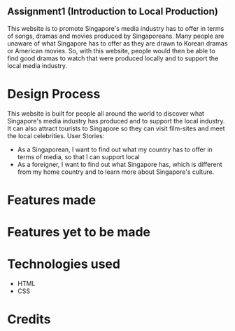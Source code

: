 ## Assignment1 (Introduction to Local Production)

This website is to promote Singapore's media industry has to offer in terms of songs, dramas and movies produced by Singaporeans. Many people are unaware of what Singapore has to offer as they are drawn to Korean dramas or American movies. So, with this website, people would then be able to find good dramas to watch that were produced locally and to support the local media industry.

# Design Process

This website is built for people all around the world to discover what Singapore's media industry has produced and to support the local industry. It can also attract tourists to Singapore so they can visit film-sites and meet the local celebrities.
User Stories:

- As a Singaporean, I want to find out what my country has to offer in terms of media, so that I can support local
- As a foreigner, I want to find out what Singapore has, which is different from my home country and to learn more about Singapore's culture.

# Features made

# Features yet to be made

# Technologies used

- HTML
- CSS

# Credits
